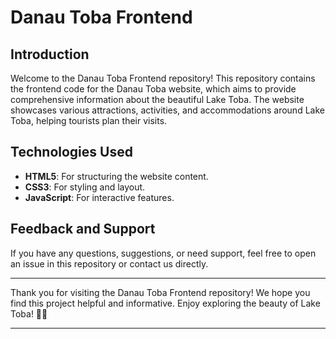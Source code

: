 # Danau Toba Frontend

## Introduction

Welcome to the Danau Toba Frontend repository! This repository contains the frontend code for the Danau Toba website, which aims to provide comprehensive information about the beautiful Lake Toba. The website showcases various attractions, activities, and accommodations around Lake Toba, helping tourists plan their visits.

## Technologies Used

- **HTML5**: For structuring the website content.
- **CSS3**: For styling and layout.
- **JavaScript**: For interactive features.

## Feedback and Support

If you have any questions, suggestions, or need support, feel free to open an issue in this repository or contact us directly.

---

Thank you for visiting the Danau Toba Frontend repository! We hope you find this project helpful and informative. Enjoy exploring the beauty of Lake Toba! 🌊🌅

---
